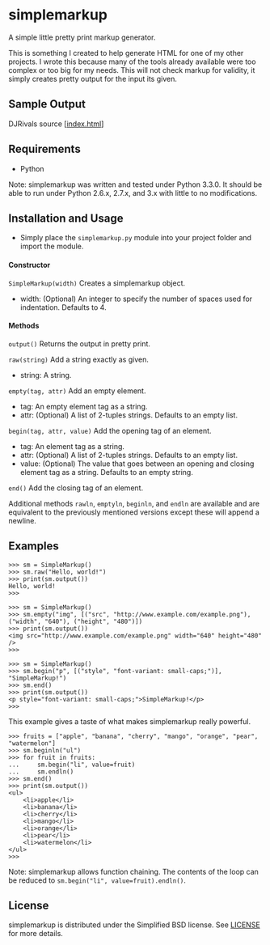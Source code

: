 # simplemarkup

A simple little pretty print markup generator.

This is something I created to help generate HTML for one of my other projects.  I wrote this because many of the tools already available were too complex or too big for my needs.  This will not check markup for validity, it simply creates pretty output for the input its given.


## Sample Output

DJRivals source  \[[index.html][1]\]<br />


## Requirements

- Python

Note: simplemarkup was written and tested under Python 3.3.0.  It should be able to run under Python 2.6.x, 2.7.x, and 3.x with little to no modifications.


## Installation and Usage

- Simply place the `simplemarkup.py` module into your project folder and import the module.

#### Constructor

`SimpleMarkup(width)` Creates a simplemarkup object.

- width: (Optional) An integer to specify the number of spaces used for indentation.  Defaults to 4.

#### Methods

`output()` Returns the output in pretty print.

`raw(string)` Add a string exactly as given.

- string: A string.

`empty(tag, attr)` Add an empty element.

- tag: An empty element tag as a string.
- attr: (Optional) A list of 2-tuples strings.  Defaults to an empty list.

`begin(tag, attr, value)` Add the opening tag of an element.

- tag: An element tag as a string.
- attr: (Optional) A list of 2-tuples strings.  Defaults to an empty list.
- value: (Optional) The value that goes between an opening and closing element tag as a string.  Defaults to an empty string.

`end()` Add the closing tag of an element.

Additional methods `rawln`, `emptyln`, `beginln`, and `endln` are available and are equivalent to the previously mentioned versions except these will append a newline.


## Examples

    >>> sm = SimpleMarkup()
    >>> sm.raw("Hello, world!")
    >>> print(sm.output())
    Hello, world!
    >>>

    >>> sm = SimpleMarkup()
    >>> sm.empty("img", [("src", "http://www.example.com/example.png"), ("width", "640"), ("height", "480")])
    >>> print(sm.output())
    <img src="http://www.example.com/example.png" width="640" height="480" />
    >>>

    >>> sm = SimpleMarkup()
    >>> sm.begin("p", [("style", "font-variant: small-caps;")], "SimpleMarkup!")
    >>> sm.end()
    >>> print(sm.output())
    <p style="font-variant: small-caps;">SimpleMarkup!</p>
    >>>

This example gives a taste of what makes simplemarkup really powerful.

    >>> fruits = ["apple", "banana", "cherry", "mango", "orange", "pear", "watermelon"]
    >>> sm.beginln("ul")
    >>> for fruit in fruits:
    ...     sm.begin("li", value=fruit)
    ...     sm.endln()
    >>> sm.end()
    >>> print(sm.output())
    <ul>
        <li>apple</li>
        <li>banana</li>
        <li>cherry</li>
        <li>mango</li>
        <li>orange</li>
        <li>pear</li>
        <li>watermelon</li>
    </ul>
    >>>

Note: simplemarkup allows function chaining.  The contents of the loop can be reduced to `sm.begin("li", value=fruit).endln()`.


## License

simplemarkup is distributed under the Simplified BSD license.  See [LICENSE][2] for more details.




[1]: https://raw.github.com/smwst/smwst.github.com/master/DJRivals/index.html
[2]: https://github.com/smwst/simplemarkup/blob/master/LICENSE "License"
